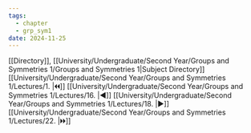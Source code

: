 ```yaml
---
tags:
  - chapter
  - grp_sym1
date: 2024-11-25
---
```

[[Directory]], [[University/Undergraduate/Second Year/Groups and Symmetries 1/Groups and Symmetries 1|Subject Directory]]
[[University/Undergraduate/Second Year/Groups and Symmetries 1/Lectures/1. |🞀🞀]] [[University/Undergraduate/Second Year/Groups and Symmetries 1/Lectures/16. |◀]] [[University/Undergraduate/Second Year/Groups and Symmetries 1/Lectures/18. |▶]] [[University/Undergraduate/Second Year/Groups and Symmetries 1/Lectures/22. |🞂🞂]]
# 
## 
### 